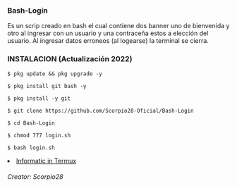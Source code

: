 ### Bash-Login

Es un scrip creado en bash  el cual contiene dos banner uno de bienvenida y otro al ingresar con un usuario y una contraceña estos a elección del usuario. Al ingresar datos erroneos (al logearse) la terminal se cierra.

### INSTALACION (Actualización 2022)

```
$ pkg update && pkg upgrade -y

$ pkg install git bash -y

$ pkg install -y git

$ git clone https://github.com/Scorpio28-Oficial/Bash-Login

$ cd Bash-Login

$ chmod 777 login.sh

$ bash login.sh
```


<li>
<a href="https://t.me/Informatic_in_Termux">Informatic in Termux</a>
</li>

###### Creator: Scorpio28
